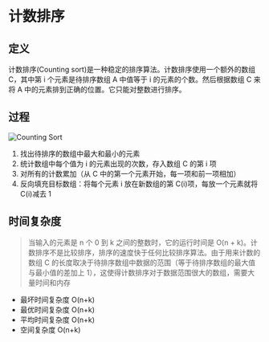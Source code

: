# 计数排序 <Counting Sort>

## 定义

计数排序(Counting sort)是一种稳定的排序算法。计数排序使用一个额外的数组 C，其中第 i 个元素是待排序数组 A 中值等于 i 的元素的个数。然后根据数组 C 来将 A 中的元素排到正确的位置。它只能对整数进行排序。

## 过程

![Counting Sort](https://camo.githubusercontent.com/016361c57b8a949ec57103de45a35b34e16332d0/687474703a2f2f696d672e626c6f672e6373646e2e6e65742f3230313630393137313130363431343739)

1.  找出待排序的数组中最大和最小的元素
1.  统计数组中每个值为 i 的元素出现的次数，存入数组 C 的第 i 项
1.  对所有的计数累加（从 C 中的第一个元素开始，每一项和前一项相加）
1.  反向填充目标数组：将每个元素 i 放在新数组的第 C(i)项，每放一个元素就将 C(i)减去 1

## 时间复杂度

> 当输入的元素是 n 个 0 到 k 之间的整数时，它的运行时间是 O(n + k)。计数排序不是比较排序，排序的速度快于任何比较排序算法。由于用来计数的数组 C 的长度取决于待排序数组中数据的范围（等于待排序数组的最大值与最小值的差加上 1），这使得计数排序对于数据范围很大的数组，需要大量时间和内存

* 最坏时间复杂度 O(n+k)
* 最优时间复杂度 O(n+k)
* 平均时间复杂度 O(n+k)
* 空间复杂度 O(n+k)
